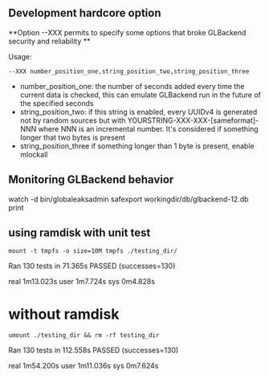 ## Development hardcore option

**Option --XXX permits to specify some options that broke GLBackend security and reliability **

Usage:

    --XXX number_position_one,string_position_two,string_position_three


  * number_position_one: the number of seconds added every time the current data is checked, this can emulate GLBackend run in the future of the specified seconds
  * string_position_two: if this string is enabled, every UUIDv4 is generated not by random sources but with YOURSTRING-XXX-XXX-[sameformat]-NNN where NNN is an incremental number. It's considered if something longer that two bytes is present
  * string_position_three if something longer than 1 byte is present, enable mlockall


## Monitoring GLBackend behavior 

watch -d bin/globaleaksadmin safexport workingdir/db/glbackend-12.db print 

## using ramdisk with unit test

    mount -t tmpfs -o size=10M tmpfs ./testing_dir/

Ran 130 tests in 71.365s
PASSED (successes=130)

real	1m13.023s
user	1m7.724s
sys	0m4.828s

# without ramdisk 

    umount ./testing_dir && rm -rf testing_dir 

Ran 130 tests in 112.558s
PASSED (successes=130)

real	1m54.200s
user	1m11.036s
sys	0m7.624s



